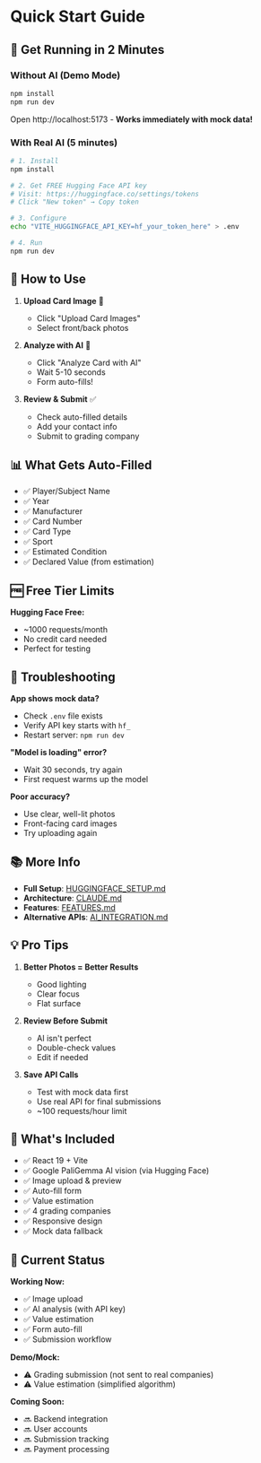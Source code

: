 # Quick Start Guide

## 🚀 Get Running in 2 Minutes

### Without AI (Demo Mode)
```bash
npm install
npm run dev
```
Open http://localhost:5173 - **Works immediately with mock data!**

### With Real AI (5 minutes)
```bash
# 1. Install
npm install

# 2. Get FREE Hugging Face API key
# Visit: https://huggingface.co/settings/tokens
# Click "New token" → Copy token

# 3. Configure
echo "VITE_HUGGINGFACE_API_KEY=hf_your_token_here" > .env

# 4. Run
npm run dev
```

## 🎯 How to Use

1. **Upload Card Image** 📸
   - Click "Upload Card Images"
   - Select front/back photos

2. **Analyze with AI** 🤖
   - Click "Analyze Card with AI"
   - Wait 5-10 seconds
   - Form auto-fills!

3. **Review & Submit** ✅
   - Check auto-filled details
   - Add your contact info
   - Submit to grading company

## 📊 What Gets Auto-Filled

- ✅ Player/Subject Name
- ✅ Year
- ✅ Manufacturer
- ✅ Card Number
- ✅ Card Type
- ✅ Sport
- ✅ Estimated Condition
- ✅ Declared Value (from estimation)

## 🆓 Free Tier Limits

**Hugging Face Free:**
- ~1000 requests/month
- No credit card needed
- Perfect for testing

## 🔧 Troubleshooting

**App shows mock data?**
- Check `.env` file exists
- Verify API key starts with `hf_`
- Restart server: `npm run dev`

**"Model is loading" error?**
- Wait 30 seconds, try again
- First request warms up the model

**Poor accuracy?**
- Use clear, well-lit photos
- Front-facing card images
- Try uploading again

## 📚 More Info

- **Full Setup**: [HUGGINGFACE_SETUP.md](HUGGINGFACE_SETUP.md)
- **Architecture**: [CLAUDE.md](CLAUDE.md)
- **Features**: [FEATURES.md](FEATURES.md)
- **Alternative APIs**: [AI_INTEGRATION.md](AI_INTEGRATION.md)

## 💡 Pro Tips

1. **Better Photos = Better Results**
   - Good lighting
   - Clear focus
   - Flat surface

2. **Review Before Submit**
   - AI isn't perfect
   - Double-check values
   - Edit if needed

3. **Save API Calls**
   - Test with mock data first
   - Use real API for final submissions
   - ~100 requests/hour limit

## 🎁 What's Included

- ✅ React 19 + Vite
- ✅ Google PaliGemma AI vision (via Hugging Face)
- ✅ Image upload & preview
- ✅ Auto-fill form
- ✅ Value estimation
- ✅ 4 grading companies
- ✅ Responsive design
- ✅ Mock data fallback

## 🚦 Current Status

**Working Now:**
- ✅ Image upload
- ✅ AI analysis (with API key)
- ✅ Value estimation
- ✅ Form auto-fill
- ✅ Submission workflow

**Demo/Mock:**
- ⚠️ Grading submission (not sent to real companies)
- ⚠️ Value estimation (simplified algorithm)

**Coming Soon:**
- 🔜 Backend integration
- 🔜 User accounts
- 🔜 Submission tracking
- 🔜 Payment processing

